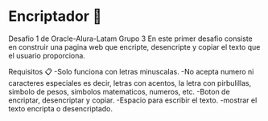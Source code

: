 # Encriptador  :notebook:
Desafio 1 de Oracle-Alura-Latam Grupo 3
En este primer desafio consiste en construir una pagina web que encripte, desencripte y copiar el texto que el usuario proporciona.

Requisitos :clipboard:
-Solo funciona con letras minuscalas.
-No acepta numero ni caracteres especiales  es decir, letras con acentos, la letra con pirbulillas, simbolo de pesos, simbolos matematicos, numeros, etc.
-Boton de encriptar, desencriptar y copiar.
-Espacio para escribir el texto.
-mostrar el texto encripta  o desencriptado.
